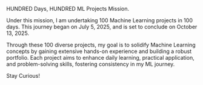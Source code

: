 HUNDRED Days, HUNDRED ML Projects Mission.

Under this mission, I am undertaking 100 Machine Learning projects in 100 days.
This journey began on July 5, 2025, and is set to conclude on October 13, 2025.

Through these 100 diverse projects, my goal is to solidify Machine Learning concepts by gaining extensive hands-on experience and building a robust portfolio. Each project aims to enhance daily learning, practical application, and problem-solving skills, fostering consistency in my ML journey.

Stay Curious! 
